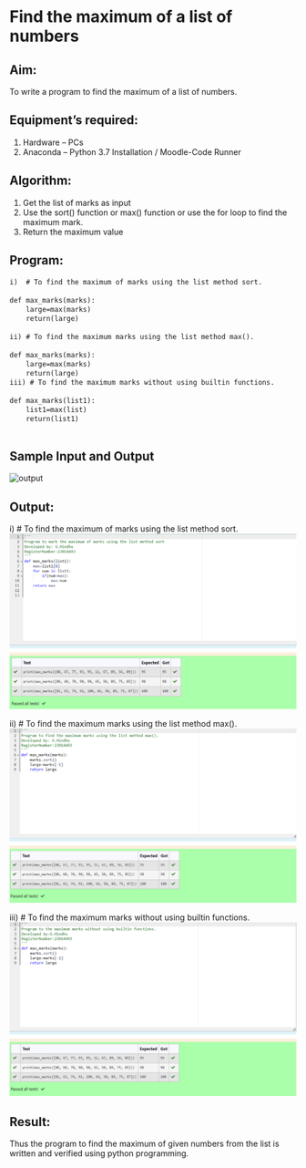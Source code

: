 # Find the maximum of a list of numbers
## Aim:
To write a program to find the maximum of a list of numbers.
## Equipment’s required:
1.	Hardware – PCs
2.	Anaconda – Python 3.7 Installation / Moodle-Code Runner
## Algorithm:
1.	Get the list of marks as input
2.	Use the sort() function or max() function or use the for loop to find the maximum mark.
3.	Return the maximum value
## Program:
```
i)	# To find the maximum of marks using the list method sort.

def max_marks(marks):
    large=max(marks)
    return(large)

ii)	# To find the maximum marks using the list method max().

def max_marks(marks):
    large=max(marks)
    return(large)
iii) # To find the maximum marks without using builtin functions.

def max_marks(list1):
    list1=max(list)
    return(list1)


```











## Sample Input and Output
![output](./img/max_marks1.jpg) 

## Output:
i)	# To find the maximum of marks using the list method sort.
![output](./maximum1.png)

ii)	# To find the maximum marks using the list method max().
![output](./maximum2.png)

iii) # To find the maximum marks without using builtin functions.
![output](./maximum3.png)








## Result:

Thus the program to find the maximum of given numbers from the list is written and verified using python programming.
